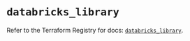 # `databricks_library`

Refer to the Terraform Registry for docs: [`databricks_library`](https://registry.terraform.io/providers/databricks/databricks/1.49.1/docs/resources/library).
